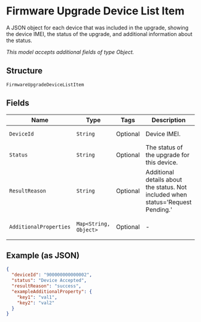 
# Firmware Upgrade Device List Item

A JSON object for each device that was included in the upgrade, showing the device IMEI, the status of the upgrade, and additional information about the status.

*This model accepts additional fields of type Object.*

## Structure

`FirmwareUpgradeDeviceListItem`

## Fields

| Name | Type | Tags | Description | Getter | Setter |
|  --- | --- | --- | --- | --- | --- |
| `DeviceId` | `String` | Optional | Device IMEI. | String getDeviceId() | setDeviceId(String deviceId) |
| `Status` | `String` | Optional | The status of the upgrade for this device. | String getStatus() | setStatus(String status) |
| `ResultReason` | `String` | Optional | Additional details about the status. Not included when status='Request Pending.' | String getResultReason() | setResultReason(String resultReason) |
| `AdditionalProperties` | `Map<String, Object>` | Optional | - | Object getAdditionalProperty(String key) | additionalProperty(String key, Object value) |

## Example (as JSON)

```json
{
  "deviceId": "900000000000002",
  "status": "Device Accepted",
  "resultReason": "success",
  "exampleAdditionalProperty": {
    "key1": "val1",
    "key2": "val2"
  }
}
```

